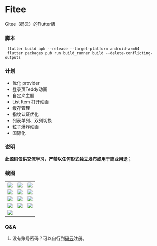 # Fitee
Gitee（码云）的Flutter版

### 脚本
``` shell
 flutter build apk --release --target-platform android-arm64
 flutter packages pub run build_runner build --delete-conflicting-outputs  
```

### 计划
- 优化 provider 
- 登录页Teddy动画
- 自定义主题
- List Item 打开动画
- 缓存管理
- 指纹认证优化
- 列表单列、双列切换
- 粒子爆炸动画
- 国际化

### 说明

**此源码仅供交流学习，严禁以任何形式独立发布或用于商业用途；**

### 截图
|    |   |    |
|  ----  | ----  |  ----  |
| ![](https://raw.githubusercontent.com/githinkcn/Fitee/master/screenshot/1.png) |  ![](https://raw.githubusercontent.com/githinkcn/Fitee/master/screenshot/11.png) | ![](https://raw.githubusercontent.com/githinkcn/Fitee/master/screenshot/12.png) |
| ![](https://raw.githubusercontent.com/githinkcn/Fitee/master/screenshot/2.png) |  ![](https://raw.githubusercontent.com/githinkcn/Fitee/master/screenshot/3.png)  | ![](https://raw.githubusercontent.com/githinkcn/Fitee/master/screenshot/4.png)  |
| ![](https://raw.githubusercontent.com/githinkcn/Fitee/master/screenshot/5.png) |  ![](https://raw.githubusercontent.com/githinkcn/Fitee/master/screenshot/6.png)  | ![](https://raw.githubusercontent.com/githinkcn/Fitee/master/screenshot/7.png)  |
| ![](https://raw.githubusercontent.com/githinkcn/Fitee/master/screenshot/8.png) |  ![](https://raw.githubusercontent.com/githinkcn/Fitee/master/screenshot/9.png)  | ![](https://raw.githubusercontent.com/githinkcn/Fitee/master/screenshot/10.png) |
|![](https://raw.githubusercontent.com/githinkcn/Fitee/master/screenshot/13.png)|| |

### Q&A
1. 没有账号密码？可以自行到[码云](https://gitee)注册。
